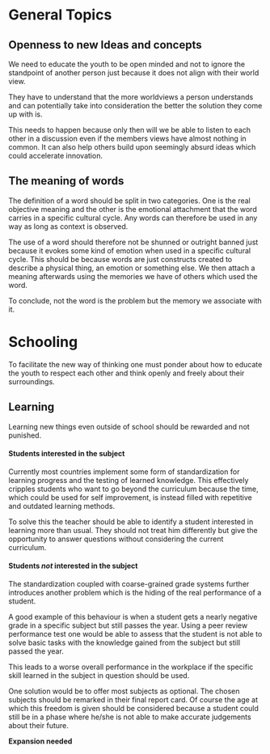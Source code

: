 # General Topics
## Openness to new Ideas and concepts
We need to educate the youth to be open minded and not to ignore the standpoint
of another person just because it does not align with their world view.

They have to understand that the more worldviews a person understands and can
potentially take into consideration the better the solution they come up with is.

This needs to happen because only then will we be able to listen to each other in a discussion even
if the members views have almost nothing in common. It can also help others build upon seemingly absurd
ideas which could accelerate innovation.

## The meaning of words
The definition of a word should be split in two categories. One is the real objective meaning
and the other is the emotional attachment that the word carries in a specific cultural cycle.
Any words can therefore be used in any way as long as context is observed.

The use of a word should therefore not be shunned or outright banned just because it evokes some kind of emotion
when used in a specific cultural cycle. This should be because words are just constructs created to describe
a physical thing, an emotion or something else. We then attach a meaning afterwards using the memories we have of
others which used the word.

To conclude, not the word is the problem but the memory we associate with it.

# Schooling
To facilitate the new way of thinking one must ponder about how to educate the youth to respect each other and think openly and freely about their surroundings.

## Learning
Learning new things even outside of school should be rewarded and not punished.

#### Students interested in the subject
Currently most countries implement some form of standardization for learning progress and the testing of learned knowledge.
This effectively cripples students who want to go beyond the curriculum because the time, which could be used for self
improvement, is instead filled with repetitive and outdated learning methods.

To solve this the teacher should be able to identify a student interested in learning more than usual. They should not treat him
differently but give the opportunity to answer questions without considering the current curriculum.

#### Students *not* interested in the subject
The standardization coupled with coarse-grained grade systems further introduces another problem which is the hiding of the real performance of a student.

A good example of this behaviour is when a student gets a nearly negative grade in a specific subject but still passes the year. Using a peer review performance test
one would be able to assess that the student is not able to solve basic tasks with the knowledge gained from the subject but still passed the year.

This leads to a worse overall performance in the workplace if the specific skill learned in the subject in question should be used.

One solution would be to offer most subjects as optional. The chosen subjects should be remarked in their final report card. Of course the age at which this freedom is given
should be considered because a student could still be in a phase where he/she is not able to make accurate judgements about their future.

__Expansion needed__
